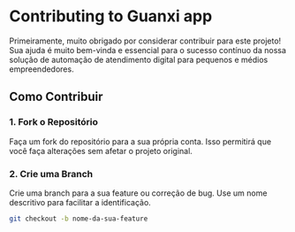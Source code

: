 # Contributing to Guanxi app

Primeiramente, muito obrigado por considerar contribuir para este projeto! Sua ajuda é muito bem-vinda e essencial para o sucesso contínuo da nossa solução de automação de atendimento digital para pequenos e médios empreendedores.

## Como Contribuir

### 1. Fork o Repositório

Faça um fork do repositório para a sua própria conta. Isso permitirá que você faça alterações sem afetar o projeto original.

### 2. Crie uma Branch

Crie uma branch para a sua feature ou correção de bug. Use um nome descritivo para facilitar a identificação.

```bash
git checkout -b nome-da-sua-feature
